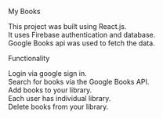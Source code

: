 My Books

This project was built using React.js. <br>It uses Firebase authentication and database. <br>Google Books api was used to fetch the data.

Functionality

Login via google sign in.<br>
Search for books via the Google Books API.<br>
Add books to your library.<br>
Each user has individual library.<br>
Delete books from your library.
